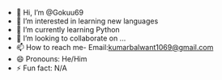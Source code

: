 - 👋 Hi, I’m @Gokuu69
- 👀 I’m interested in learning new languages
- 🌱 I’m currently learning Python
- 💞️ I’m looking to collaborate on ...
- 📫 How to reach me- Email:kumarbalwant1069@gmail.com
- 😄 Pronouns: He/Him
- ⚡ Fun fact: N/A

<!---
Gokuu69/Gokuu69 is a ✨ special ✨ repository because its `README.md` (this file) appears on your GitHub profile.
You can click the Preview link to take a look at your changes.
--->
